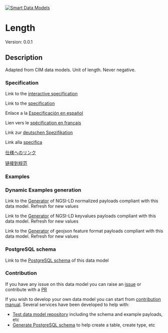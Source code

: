 [![Smart Data Models](https://smartdatamodels.org/wp-content/uploads/2022/01/SmartDataModels_logo.png "Logo")](https://smartdatamodels.org)
# Length
Version: 0.0.1

## Description 

Adapted from CIM data models. Unit of length. Never negative.
### Specification

Link to the [interactive specification](https://swagger.lab.fiware.org/?url=https://smart-data-models.github.io/dataModel.EnergyCIM/Length/swagger.yaml)

Link to the [specification](https://github.com/smart-data-models/dataModel.EnergyCIM/blob/master/Length/doc/spec.md)

Enlace a la [Especificación en español](https://github.com/smart-data-models/dataModel.EnergyCIM/blob/master/Length/doc/spec_ES.md)

Lien vers le [spécification en français](https://github.com/smart-data-models/dataModel.EnergyCIM/blob/master/Length/doc/spec_FR.md)

Link zur [deutschen Spezifikation](https://github.com/smart-data-models/dataModel.EnergyCIM/blob/master/Length/doc/spec_DE.md)

Link alla [specifica](https://github.com/smart-data-models/dataModel.EnergyCIM/blob/master/Length/doc/spec_IT.md)

[仕様へのリンク](https://github.com/smart-data-models/dataModel.EnergyCIM/blob/master/Length/doc/spec_JA.md)

[链接到规范](https://github.com/smart-data-models/dataModel.EnergyCIM/blob/master/Length/doc/spec_ZH.md)
### Examples
### Dynamic Examples generation

Link to the [Generator](https://smartdatamodels.org/extra/ngsi-ld_generator.php?schemaUrl=https://raw.githubusercontent.com/smart-data-models/dataModel.EnergyCIM/master/Length/schema.json&email=info@smartdatamodels.org) of NGSI-LD normalized payloads compliant with this data model. Refresh for new values

Link to the [Generator](https://smartdatamodels.org/extra/ngsi-ld_generator_keyvalues.php?schemaUrl=https://raw.githubusercontent.com/smart-data-models/dataModel.EnergyCIM/master/Length/schema.json&email=info@smartdatamodels.org) of NGSI-LD keyvalues payloads compliant with this data model. Refresh for new values

Link to the [Generator](https://smartdatamodels.org/extra/geojson_features_generator.php?schemaUrl=https://raw.githubusercontent.com/smart-data-models/dataModel.EnergyCIM/master/Length/schema.json&email=info@smartdatamodels.org) of geojson feature format payloads compliant with this data model. Refresh for new values
### PostgreSQL schema

Link to the [PostgreSQL schema](https://smart-data-models.github.io/dataModel.EnergyCIM/Length/schema.sql) of this data model
### Contribution

 If you have any issue on this data model you can raise an [issue](https://github.com/smart-data-models/dataModel.EnergyCIM/issues)  or contribute with a [PR](https://github.com/smart-data-models/dataModel.EnergyCIM/pulls)

 If you wish to develop your own data model you can start from [contribution manual](https://bit.ly/contribution_manual). Several services have been developed to help with: 
 - [Test data model repository](https://smartdatamodels.org/index.php/data-models-contribution-api/) including the schema and example payloads, etc
 - [Generate PostgreSQL schema](https://smartdatamodels.org/index.php/sql-service/) to help create a table, create type, etc